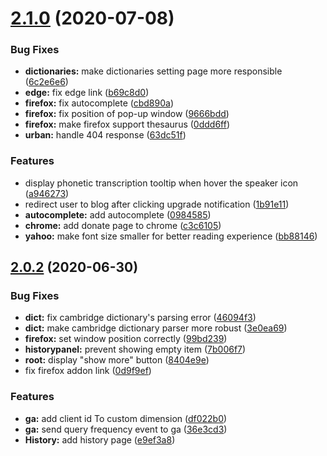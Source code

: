# [2.1.0](https://github.com/tonytonyjan/TJDict2/compare/v2.0.2...v2.1.0) (2020-07-08)


### Bug Fixes

* **dictionaries:** make dictionaries setting page more responsible ([6c2e6e6](https://github.com/tonytonyjan/TJDict2/commit/6c2e6e6491cf4e569dc08be14900cde1c435a24e))
* **edge:** fix edge link ([b69c8d0](https://github.com/tonytonyjan/TJDict2/commit/b69c8d03a5d96f4d49f2d87ad704f93b4d2bf499))
* **firefox:** fix autocomplete ([cbd890a](https://github.com/tonytonyjan/TJDict2/commit/cbd890ad484deb93fe86de5df7d5a7c4e6a865b7))
* **firefox:** fix position of pop-up window ([9666bdd](https://github.com/tonytonyjan/TJDict2/commit/9666bdd87a6fa8fdcaf07d02dbcd917a09661b42))
* **firefox:** make firefox support thesaurus ([0ddd6ff](https://github.com/tonytonyjan/TJDict2/commit/0ddd6ff6b250466efc57d19b8abf6f72b4db410d))
* **urban:** handle 404 response ([63dc51f](https://github.com/tonytonyjan/TJDict2/commit/63dc51f504f94e6d4101d3bf386c60595a4c444e))


### Features

* display phonetic transcription tooltip when hover the speaker icon ([a946273](https://github.com/tonytonyjan/TJDict2/commit/a946273d81be281b3c6bca8ca068a7caf2c9c931))
* redirect user to blog after clicking upgrade notification ([1b91e11](https://github.com/tonytonyjan/TJDict2/commit/1b91e116ebf336182380a22f81a1aa774a2c7620))
* **autocomplete:** add autocomplete ([0984585](https://github.com/tonytonyjan/TJDict2/commit/0984585be6dcaafed2fca15e262310b6ed0aab27))
* **chrome:** add donate page to chrome ([c3c6105](https://github.com/tonytonyjan/TJDict2/commit/c3c6105129b418790d575208de993fe8f55bbfb4))
* **yahoo:** make font size smaller for better reading experience ([bb88146](https://github.com/tonytonyjan/TJDict2/commit/bb881466e86842be06374ddb88fdd7126428de28))



## [2.0.2](https://github.com/tonytonyjan/TJDict2/compare/v2.0.1...v2.0.2) (2020-06-30)


### Bug Fixes

* **dict:** fix cambridge dictionary's parsing error ([46094f3](https://github.com/tonytonyjan/TJDict2/commit/46094f3ca7410dcfd51854f19e760dd5e6c143f8))
* **dict:** make cambridge dictionary parser more robust ([3e0ea69](https://github.com/tonytonyjan/TJDict2/commit/3e0ea695b47ac83bb68a05c9f99ff201d43f1124))
* **firefox:** set window position correctly ([99bd239](https://github.com/tonytonyjan/TJDict2/commit/99bd2393175b004a1d2443599a0a297ae54317d3))
* **historypanel:** prevent showing empty item ([7b006f7](https://github.com/tonytonyjan/TJDict2/commit/7b006f7ac4ac281e88cc1e2d75e72dedb9cb274a))
* **root:** display "show more" button ([8404e9e](https://github.com/tonytonyjan/TJDict2/commit/8404e9eae1b9b35780d03742b25716816580e224))
* fix firefox addon link ([0d9f9ef](https://github.com/tonytonyjan/TJDict2/commit/0d9f9ef69a6f675e6622c062b51ce8e2eb3441e9))


### Features

* **ga:** add client id To custom dimension ([df022b0](https://github.com/tonytonyjan/TJDict2/commit/df022b08c1df9aea1b9690f9fda618340ff654d5))
* **ga:** send query frequency event to ga ([36e3cd3](https://github.com/tonytonyjan/TJDict2/commit/36e3cd3be48ee8e7b8bbd5dce86559ab17a606f8))
* **History:** add history page ([e9ef3a8](https://github.com/tonytonyjan/TJDict2/commit/e9ef3a83550dc2a5f0a11d56dd6328fe4b29f7aa))



